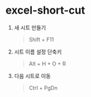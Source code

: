 # excel-short-cut

1. 새 시트 만들기
   > Shift + F11
2. 시트 이름 설정 단축키
   > Alt + H + O + R
3. 다음 시트로 이동
   > Ctrl + PgDn
